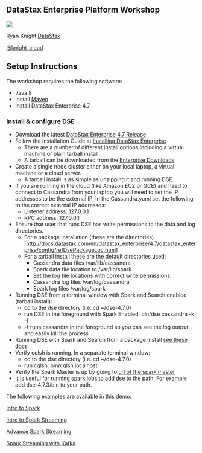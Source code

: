## DataStax Enterprise Platform Workshop

![](http://www.datastax.com/wp-content/themes/datastax-2014-08/images/common/logo.png)

Ryan Knight
[DataStax](http://datastax.com)

[@knight_cloud](https://twitter.com/knight_cloud)

## Setup Instructions

The workshop requires the following software:
* Java 8
* Install [Maven](https://maven.apache.org/download.cgi)
* Install DataStax Enterprise 4.7

### Install & configure DSE

* Download the latest [DataStax Enterprise 4.7 Release](www.datastax.com/downloads)
* Follow the Installation Guide at [Installing DataStax Enterprise](http://docs.datastax.com/en/datastax_enterprise/4.7/datastax_enterprise/install/installTOC.html)
  * There are a number of different install options including a virtual machine or plain tarball install.
  * A tarball can be downloaded from the [Enterprise Downloads](http://downloads.datastax.com/enterprise/)
* Create a single node cluster either on your local laptop, a virtual machine or a cloud server.
  * A tarball install is as simple as unzipping it and running DSE.
* If you are running in the cloud (like Amazon EC2 or GCE) and need to connect to Cassandra from your laptop you will need to set the IP addresses to be the external IP. In the Cassandra.yaml set the following to the correct external IP addresses:
  * Listener address: 127.0.0.1
  * RPC address: 127.0.0.1
* Ensure that user that runs DSE has write permissions to the  data and log directories.
  * For a package installation (these are the directories) [http://docs.datastax.com/en/datastax_enterprise/4.7/datastax_enterprise/config/refDsePackageLoc.html]
  * For a tarball install these are the default directories used:
    * Cassandra data files /var/lib/cassandra
    * Spark data file location to /var/lib/spark
    * Set the log file locations with correct write permissions:
    * Cassandra log files /var/log/cassandra
    * Spark log files /var/log/spark
* Running DSE from a terminal window with Spark and Search enabled (tarball install):
  * cd to the dse directory (i.e. cd ~/dse-4.7.0)
  * run DSE in the foreground with Spark Enabled:  bin/dse cassandra -k -f
  * -f runs cassandra in the foreground so you can see the log output and easily kill the process
* Running DSE with Spark and Search from a package install [see these docs](http://docs.datastax.com/en/datastax_enterprise/4.7/datastax_enterprise/spark/sparkStart.html)
* Verify cqlsh is running.  In a separate terminal window:
  * cd to the dse directory (i.e. cd ~/dse-4.7.0)
  * run cqlsh:   bin/cqlsh localhost
* Verify the Spark Master is up by going to [url of the spark master](http://localhost:7080/)
* It is useful for running spark jobs to add dse to the path.  For example add dse-4.7.3/bin to your path.

The following examples are available in this demo:

[Intro to Spark](SparkDemos/Spark_Demos.md)

[Intro to Spark Streaming](SparkStreamingDemos/Streaming_Exercises.md)

[Advance Spark Streaming](AdvanceSparkStreamingDemos/Advance_Streaming_Exercises.md)

[Spark Streaming with Kafka](SparkStreamingKafkaDemos/KAFKA_STREAMING_EXERCISES.md)
